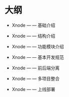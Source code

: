 # 大纲

* Xnode — — 基础介绍

* Xnode — — 结构介绍

* Xnode — — 功能模块介绍

* Xnode — — 基本开发规范

* Xnode — — 前后端分离

* Xnode — — 多项目整合

* Xnode — — 上线部署
